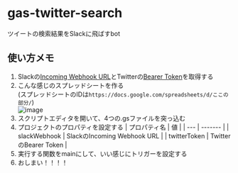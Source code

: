 # gas-twitter-search
ツイートの検索結果をSlackに飛ばすbot

## 使い方メモ
1. Slackの[Incoming Webhook URL](https://slack.com/intl/ja-jp/help/articles/115005265063-Slack-%E3%81%A7%E3%81%AE-Incoming-Webhook-%E3%81%AE%E5%88%A9%E7%94%A8)とTwitterの[Bearer Token](https://developer.twitter.com/en)を取得する
2. こんな感じのスプレッドシートを作る</br>(スプレッドシートのIDは```https://docs.google.com/spreadsheets/d/ここの部分/```)</br>![image](https://user-images.githubusercontent.com/44780846/101349935-70fed000-38d1-11eb-8d95-40ab30f13b3a.png)
3. スクリプトエディタを開いて、4つの.gsファイルを突っ込む
4. プロジェクトのプロパティを設定する
    | プロパティ名 | 値 |
    | --- | ------- |
    | slackWebhook | SlackのIncoming Webhook URL |
    | twitterToken | TwitterのBearer Token |
5. 実行する関数をmainにして、いい感じにトリガーを設定する
6. おしまい！！！！
